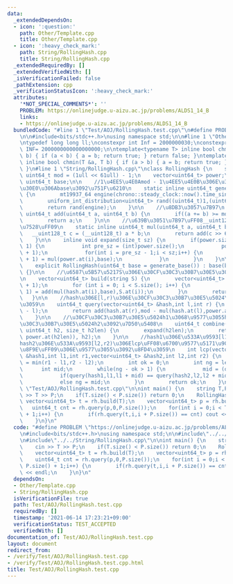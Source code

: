 ```yaml
---
data:
  _extendedDependsOn:
  - icon: ':question:'
    path: Other/Template.cpp
    title: Other/Template.cpp
  - icon: ':heavy_check_mark:'
    path: String/RollingHash.cpp
    title: String/RollingHash.cpp
  _extendedRequiredBy: []
  _extendedVerifiedWith: []
  _isVerificationFailed: false
  _pathExtension: cpp
  _verificationStatusIcon: ':heavy_check_mark:'
  attributes:
    '*NOT_SPECIAL_COMMENTS*': ''
    PROBLEM: https://onlinejudge.u-aizu.ac.jp/problems/ALDS1_14_B
    links:
    - https://onlinejudge.u-aizu.ac.jp/problems/ALDS1_14_B
  bundledCode: "#line 1 \"Test/AOJ/RollingHash.test.cpp\"\n#define PROBLEM \"https://onlinejudge.u-aizu.ac.jp/problems/ALDS1_14_B\"\
    \n\n#include<bits/stdc++.h>\nusing namespace std;\n\n#line 1 \"Other/Template.cpp\"\
    \ntypedef long long ll;\nconstexpr int Inf = 2000000030;\nconstexpr long long\
    \ INF= 2000000000000000000;\n\ntemplate<typename T> inline bool chmax(T &a, T\
    \ b) { if (a < b) { a = b; return true; } return false; }\ntemplate<typename T>\
    \ inline bool chmin(T &a, T b) { if (a > b) { a = b; return true; } return false;\
    \ }\n#line 1 \"String/RollingHash.cpp\"\nclass RollingHash {\n    static const\
    \ uint64_t mod = (1ull << 61ull) - 1;\n    vector<uint64_t> power;\n    const\
    \ uint64_t base;\n\n    //1\u4EE5\u4E0Amod - 1\u4EE5\u4E0B\u306E\u30E9\u30F3\u30C0\
    \u30E0\u306Abase\u3092\u751F\u6210\n    static inline uint64_t generate_base()\
    \ {\n        mt19937_64 engine(chrono::steady_clock::now().time_since_epoch().count());\n\
    \        uniform_int_distribution<uint64_t> rand((uint64_t)1,(uint64_t)mod - 1);\n\
    \        return rand(engine);\n    }\n\n    //\u8DB3\u3057\u7B97\n    static inline\
    \ uint64_t add(uint64_t a, uint64_t b) {\n        if((a += b) >= mod) a -= mod;\n\
    \        return a;\n    }\n\n    //\u639B\u3051\u7B97\uFF08__uint128_t\u3092\u4F7F\
    \u7528\uFF09\n    static inline uint64_t mul(uint64_t a, uint64_t b) {\n     \
    \   __uint128_t c = (__uint128_t) a * b;\n        return add(c >> 61,c & mod);\n\
    \    }\n\n    inline void expand(size_t sz) {\n        if(power.size() < sz +\
    \ 1) {\n            int pre_sz = (int)power.size();\n            power.resize(sz\
    \ + 1);\n            for(int i = pre_sz - 1;i < sz;i++) {\n                power.at(i\
    \ + 1) = mul(power.at(i),base);\n            }\n        }\n    }\n\npublic:\n\n\
    \    explicit RollingHash(uint64_t base = generate_base()) : base(base),power{1}\
    \ {}\n\n    //\u6587\u5B57\u5217S\u306E\u30CF\u30C3\u30B7\u30E5\u3092\u8FD4\u3059\
    \n    vector<uint64_t> build(string S) {\n        vector<uint64_t> hash(S.size()\
    \ + 1);\n        for (int i = 0; i < S.size(); i++) {\n            hash.at(i +\
    \ 1) = add(mul(hash.at(i),base),S.at(i));\n        }\n        return hash;\n \
    \   }\n\n    //hash\u306E[l,r)\u306E\u30CF\u30C3\u30B7\u30E5\u5024\u3092\u8FD4\
    \u3059\n    uint64_t query(vector<uint64_t> &hash,int l,int r) {\n        expand(r\
    \ - l);\n        return add(hash.at(r),mod - mul(hash.at(l),power.at(r - l)));\n\
    \    }\n\n    //\u30CF\u30C3\u30B7\u30E5\u5024h1\u3068\u9577\u3055h2len\u306E\u30CF\
    \u30C3\u30B7\u30E5\u5024h2\u3092\u7D50\u5408\n    uint64_t combine(uint64_t h1,\
    \ uint64_t h2, size_t h2len) {\n        expand(h2len);\n        return add(mul(h1,\
    \ power.at(h2len)), h2);\n    }\n\n    //hash1\u306E\u533A\u9593[l1,r1)\u3068\
    hash2\u306E\u533A\u9593[l2,r2)\u306Elcp\uFF08\u6700\u9577\u5171\u901A\u63A5\u982D\
    \u8F9E\uFF09\u306E\u9577\u3055\u3092\u8FD4\u3059\n    int lcp(vector<uint64_t>\
    \ &hash1,int l1,int r1,vector<uint64_t> &hash2,int l2,int r2) {\n        int len\
    \ = min(r1 - l1,r2 - l2);\n        int ok = 0;\n        int ng = len + 1;\n  \
    \      int mid;\n        while(ng - ok > 1) {\n            mid = (ok + ng) / 2;\n\
    \            if(query(hash1,l1,l1 + mid) == query(hash2,l2,l2 + mid)) ok = mid;\n\
    \            else ng = mid;\n        }\n        return ok;\n    }\n};\n#line 8\
    \ \"Test/AOJ/RollingHash.test.cpp\"\n\nint main() {\n    string T,P;\n    cin\
    \ >> T >> P;\n    if(T.size() < P.size()) return 0;\n    RollingHash rh;\n   \
    \ vector<uint64_t> t = rh.build(T);\n    vector<uint64_t> p = rh.build(P);\n \
    \   uint64_t cnt = rh.query(p,0,P.size());\n    for(int i = 0;i < T.size() - P.size()\
    \ + 1;i++) {\n        if(rh.query(t,i,i + P.size()) == cnt) cout << i << endl;\n\
    \    }\n}\n"
  code: "#define PROBLEM \"https://onlinejudge.u-aizu.ac.jp/problems/ALDS1_14_B\"\n\
    \n#include<bits/stdc++.h>\nusing namespace std;\n\n#include\"../../Other/Template.cpp\"\
    \n#include\"../../String/RollingHash.cpp\"\n\nint main() {\n    string T,P;\n\
    \    cin >> T >> P;\n    if(T.size() < P.size()) return 0;\n    RollingHash rh;\n\
    \    vector<uint64_t> t = rh.build(T);\n    vector<uint64_t> p = rh.build(P);\n\
    \    uint64_t cnt = rh.query(p,0,P.size());\n    for(int i = 0;i < T.size() -\
    \ P.size() + 1;i++) {\n        if(rh.query(t,i,i + P.size()) == cnt) cout << i\
    \ << endl;\n    }\n}\n"
  dependsOn:
  - Other/Template.cpp
  - String/RollingHash.cpp
  isVerificationFile: true
  path: Test/AOJ/RollingHash.test.cpp
  requiredBy: []
  timestamp: '2021-06-14 17:23:21+09:00'
  verificationStatus: TEST_ACCEPTED
  verifiedWith: []
documentation_of: Test/AOJ/RollingHash.test.cpp
layout: document
redirect_from:
- /verify/Test/AOJ/RollingHash.test.cpp
- /verify/Test/AOJ/RollingHash.test.cpp.html
title: Test/AOJ/RollingHash.test.cpp
---
```

